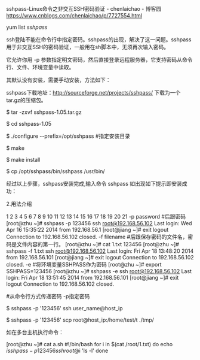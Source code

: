sshpass-Linux命令之非交互SSH密码验证 - chenlaichao - 博客园 https://www.cnblogs.com/chenlaichao/p/7727554.html

yum list *sshpass*

ssh登陆不能在命令行中指定密码。sshpass的出现，解决了这一问题。sshpass用于非交互SSH的密码验证，一般用在sh脚本中，无须再次输入密码。

它允许你用 -p 参数指定明文密码，然后直接登录远程服务器，它支持密码从命令行、文件、环境变量中读取。

 

其默认没有安装，需要手动安装，方法如下：

sshpass下载地址：http://sourceforge.net/projects/sshpass/ 下载为一个 tar.gz的压缩包。

 

$ tar -zxvf sshpass-1.05.tar.gz

$ cd sshpass-1.05

$ ./configure --prefix=/opt/sshpass #指定安装目录

$ make

$ make install

$ cp /opt/sshpass/bin/sshpass /usr/bin/

 

经过以上步骤，sshpass安装完成,输入命令 sshpass 如出现如下提示即安装成功：



 

2.用法介绍

1
2
3
4
5
6
7
8
9
10
11
12
13
14
15
16
17
18
19
20
21
-p password #后跟密码
[root@zhu ~]# sshpass -p 123456 ssh root@192.168.56.102
Last login: Wed Apr 16 15:35:22 2014 from 192.168.56.1
[root@jiang ~]# exit
logout
Connection to 192.168.56.102 closed.
-f filename #后跟保存密码的文件名，密码是文件内容的第一行。
[root@zhu ~]# cat 1.txt
123456
[root@zhu ~]# sshpass -f 1.txt  ssh root@192.168.56.102
Last login: Fri Apr 18 13:48:20 2014 from 192.168.56.101
[root@jiang ~]# exit
logout
Connection to 192.168.56.102 closed.
-e #将环境变量SSHPASS作为密码
[root@zhu ~]# export SSHPASS=123456
[root@zhu ~]# sshpass -e  ssh root@192.168.56.102
Last login: Fri Apr 18 13:51:45 2014 from 192.168.56.101
[root@jiang ~]# exit
logout
Connection to 192.168.56.102 closed.
 

#从命令行方式传递密码 -p指定密码

$ sshpass -p '123456' ssh user_name@host_ip

$ sshpass -p '123456' scp root@host_ip:/home/test/t ./tmp/

 

如在多台主机执行命令：


[root@zhu ~]# cat a.sh
#!/bin/bash
for i in $(cat /root/1.txt)
do
    echo $i
    sshpass -p123456 ssh root@$i 'ls -l'
done
